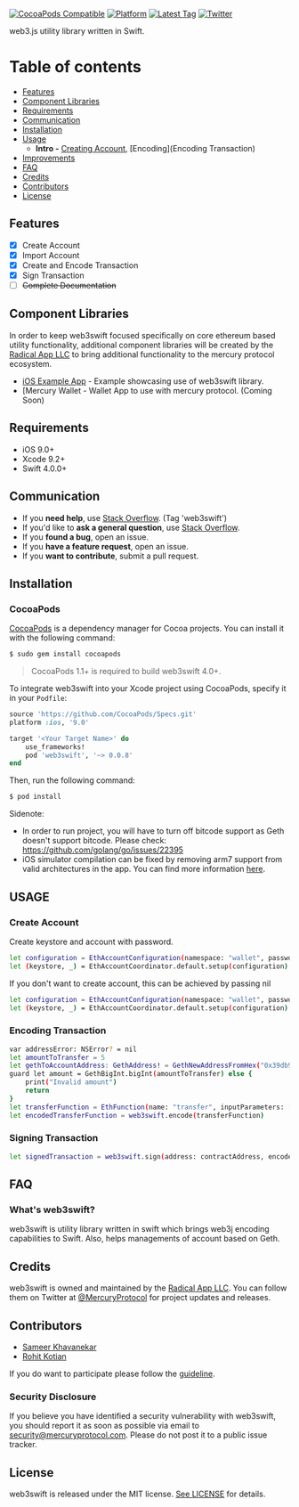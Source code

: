 [![CocoaPods Compatible](https://img.shields.io/badge/pod-1.4.1-blue.svg)](https://img.shields.io/badge/pod-1.4.1-blue.svg)
[![Platform](https://img.shields.io/cocoapods/p/web3swift.svg?style=flat)](https://medium.com/@MercuryProtocol)
[![Latest Tag](https://img.shields.io/badge/tag-0.0.8-green.svg?style=flat)](https://github.com/MercuryProtocol/web3.swift/releases/tag/0.0.8)
[![Twitter](https://img.shields.io/badge/twitter-@mecruryprotocol-blue.svg?style=flat)](https://twitter.com/mercuryprotocol)

web3.js utility library written in Swift.

Table of contents
===

*  [Features](#features)
*  [Component Libraries](#component-libraries)
*  [Requirements](#requirements)
*  [Communication](#communication)
*  [Installation](#installation)
*  [Usage](#usage)
    * **Intro -** [Creating Account](##create-account), [Encoding](Encoding Transaction)
*  [Improvements](#improvements)
*  [FAQ](#faq)
*  [Credits](#credits)
*  [Contributors](#contributors)
*  [License](#license)

## Features

- [x] Create Account
- [x] Import Account
- [x] Create and Encode Transaction
- [x] Sign Transaction
- [ ] ~~Complete Documentation~~

## Component Libraries

In order to keep web3swift focused specifically on core ethereum based utility functionality, additional component libraries will be created by the [Radical App LLC](https://github.com/web3swift/Foundation) to bring additional functionality to the mercury protocol ecosystem.

- [iOS Example App](https://github.com/MercuryProtocol/web3.swift-Example) - Example showcasing use of web3swift library.
- [Mercury Wallet - Wallet App to use with mercury protocol. (Coming Soon)

## Requirements

- iOS 9.0+
- Xcode 9.2+
- Swift 4.0.0+

## Communication

- If you **need help**, use [Stack Overflow](http://stackoverflow.com/questions/tagged/web3swift). (Tag 'web3swift')
- If you'd like to **ask a general question**, use [Stack Overflow](http://stackoverflow.com/questions/tagged/web3swift).
- If you **found a bug**, open an issue.
- If you **have a feature request**, open an issue.
- If you **want to contribute**, submit a pull request.

## Installation

### CocoaPods

[CocoaPods](http://cocoapods.org) is a dependency manager for Cocoa projects. You can install it with the following command:

```bash
$ sudo gem install cocoapods
```

> CocoaPods 1.1+ is required to build web3swift 4.0+.

To integrate web3swift into your Xcode project using CocoaPods, specify it in your `Podfile`:

```ruby
source 'https://github.com/CocoaPods/Specs.git'
platform :ios, '9.0'

target '<Your Target Name>' do
    use_frameworks!
    pod 'web3swift', '~> 0.0.8'
end
```

Then, run the following command:

```bash
$ pod install
```
Sidenote:
- In order to run project, you will have to turn off bitcode support as Geth doesn't support bitcode. Please check:
https://github.com/golang/go/issues/22395
- iOS simulator compilation can be fixed by removing arm7 support from valid architectures in the app. You can find more information [here](https://github.com/golang/go/wiki/Mobile#ios-simulator).

## USAGE

### Create Account
Create keystore and account with password.
```bash
let configuration = EthAccountConfiguration(namespace: "wallet", password: "qwerty")
let (keystore, _) = EthAccountCoordinator.default.setup(configuration)
```
If you don't want to create account, this can be achieved by passing nil 
```bash
let configuration = EthAccountConfiguration(namespace: "wallet", password: nil)
let (keystore, _) = EthAccountCoordinator.default.setup(configuration)
```

### Encoding Transaction
```bash
var addressError: NSError? = nil
let amountToTransfer = 5
let gethToAccountAddress: GethAddress! = GethNewAddressFromHex("0x39db95b4f60bd75846c46df165d9e854b3cf1b56", &addressError)
guard let amount = GethBigInt.bigInt(amountToTransfer) else {
    print("Invalid amount")
    return
}
let transferFunction = EthFunction(name: "transfer", inputParameters: [toAccountAddress, amount])
let encodedTransferFunction = web3swift.encode(transferFunction)
```

### Signing Transaction
```bash
let signedTransaction = web3swift.sign(address: contractAddress, encodedFunctionData: encodedTransferFunction, nonce: nonce, gasLimit: Constants.gasLimit, gasPrice: Constants.gasPrice)
```


## FAQ

### What's web3swift?

web3swift is utility library written in swift which brings web3j encoding capabilities to Swift. Also, helps managements of account based on Geth.

## Credits

web3swift is owned and maintained by the [Radical App LLC](http://www.mercuryprotocol.com). You can follow them on Twitter at [@MercuryProtocol](https://twitter.com/mercuryprotocol) for project updates and releases.

## Contributors

* [Sameer Khavanekar](https://github.com/skhavanekar)
* [Rohit Kotian](https://github.com/roviko)

If you do want to participate please follow the [guideline](CONTRIBUTING.md).

### Security Disclosure

If you believe you have identified a security vulnerability with web3swift, you should report it as soon as possible via email to security@mercuryprotocol.com. Please do not post it to a public issue tracker.

## License

web3swift is released under the MIT license. [See LICENSE](LICENSE) for details.
